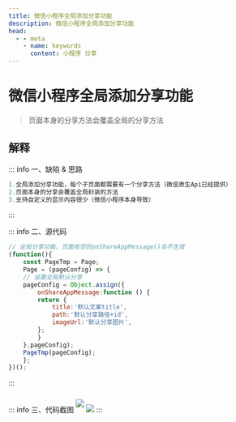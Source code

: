 ```yaml
---
title: 微信小程序全局添加分享功能
description: 微信小程序全局添加分享功能
head:
  - - meta
    - name: keywords
      content: 小程序 分享
---
```


# 微信小程序全局添加分享功能

> 页面本身的分享方法会覆盖全局的分享方法

## 解释

::: info 一、缺陷 & 思路
```js
1.全局添加分享功能，每个子页面都需要有一个分享方法（微信原生Api已经提供）
2.页面本身的分享会覆盖全局封装的方法
3.支持自定义的显示内容很少（微信小程序本身导致）
```
:::

::: info 二、源代码
```js
// 全局分享功能，页面有空的onShareAppMessage()会不生效
(function(){
    const PageTmp = Page;
    Page = (pageConfig) => {
    // 设置全局默认分享
    pageConfig = Object.assign({
        onShareAppMessage:function () {
        return {
            title:'默认文案title',
            path:'默认分享路径+id',
            imageUrl:'默认分享图片',
        };
        }
    },pageConfig);
    PageTmp(pageConfig);
    };
})();
```
:::

::: info 三、代码截图
<img style="margin: 10px 0" src="http://www.jwblog.cn/images/pc/code/share.png" />
<img src="http://www.jwblog.cn/images/pc/code/replaceShare.png" />
:::

